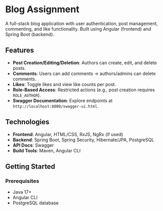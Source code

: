 # Blog Assignment

A full-stack blog application with user authentication, post management, commenting, and like functionality. Built using Angular (frontend) and Spring Boot (backend).

## Features
- **Post Creation/Editing/Deletion**: Authors can create, edit, and delete posts.
- **Comments**: Users can add comments → authors/admins can delete comments.
- **Likes**: Toggle likes and view like counts per post.
- **Role-Based Access**: Restricted actions (e.g., post creation requires `ROLE_AUTHOR`).
- **Swagger Documentation**: Explore endpoints at `http://localhost:8080/swagger-ui.html`.

## Technologies
- **Frontend**: Angular, HTML/CSS, RxJS, NgRx (if used)
- **Backend**: Spring Boot, Spring Security, Hibernate/JPA, PostgreSQL
- **API Docs**: Swagger
- **Build Tools**: Maven, Angular CLI

## Getting Started
### Prerequisites
- Java 17+
- Angular CLI
- PostgreSQL database

